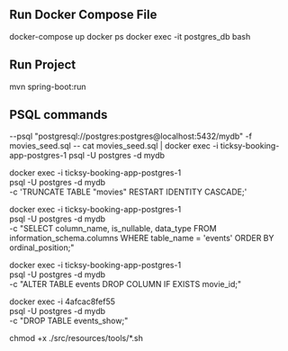 ## Run Docker Compose File

docker-compose up
docker ps
docker exec -it postgres_db bash

## Run Project

mvn spring-boot:run

## PSQL commands

--psql "postgresql://postgres:postgres@localhost:5432/mydb" -f movies_seed.sql
-- cat movies_seed.sql | docker exec -i ticksy-booking-app-postgres-1 psql -U postgres -d mydb

docker exec -i ticksy-booking-app-postgres-1 \
 psql -U postgres -d mydb \
 -c 'TRUNCATE TABLE "movies" RESTART IDENTITY CASCADE;'

docker exec -i ticksy-booking-app-postgres-1 \
 psql -U postgres -d mydb \
 -c "SELECT column_name, is_nullable, data_type FROM information_schema.columns WHERE table_name = 'events' ORDER BY ordinal_position;"

docker exec -i ticksy-booking-app-postgres-1 \
 psql -U postgres -d mydb \
 -c "ALTER TABLE events DROP COLUMN IF EXISTS movie_id;"

docker exec -i 4afcac8fef55 \
 psql -U postgres -d mydb \
 -c "DROP TABLE events_show;"

chmod +x ./src/resources/tools/\*.sh
